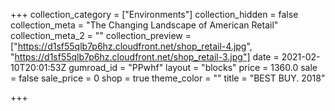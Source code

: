 +++
collection_category = ["Environments"]
collection_hidden = false
collection_meta = "The Changing Landscape of American Retail"
collection_meta_2 = ""
collection_preview = ["https://d1sf55qlb7p6hz.cloudfront.net/shop_retail-4.jpg", "https://d1sf55qlb7p6hz.cloudfront.net/shop_retail-3.jpg"]
date = 2021-02-10T20:01:53Z
gumroad_id = "PPwhf"
layout = "blocks"
price = 1360.0
sale = false
sale_price = 0
shop = true
theme_color = ""
title = "BEST BUY. 2018"

+++
